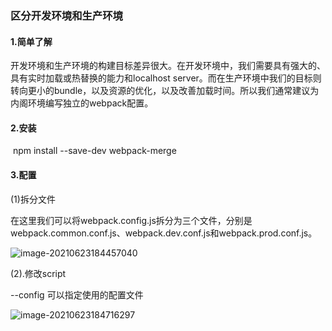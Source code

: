 ### 区分开发环境和生产环境

#### 1.简单了解

​			开发环境和生产环境的构建目标差异很大。在开发环境中，我们需要具有强大的、具有实时加载或热替换的能力和localhost server。而在生产环境中我们的目标则转向更小的bundle，以及资源的优化，以及改善加载时间。所以我们通常建议为内阁环境编写独立的webpack配置。

#### 2.安装

​			npm install --save-dev webpack-merge

#### 3.配置

(1)拆分文件

​			在这里我们可以将webpack.config.js拆分为三个文件，分别是webpack.common.conf.js、webpack.dev.conf.js和webpack.prod.conf.js。

![image-20210623184457040](C:\Users\5.4\AppData\Roaming\Typora\typora-user-images\image-20210623184457040.png)

(2).修改script

--config 可以指定使用的配置文件

![image-20210623184716297](C:\Users\5.4\AppData\Roaming\Typora\typora-user-images\image-20210623184716297.png)

